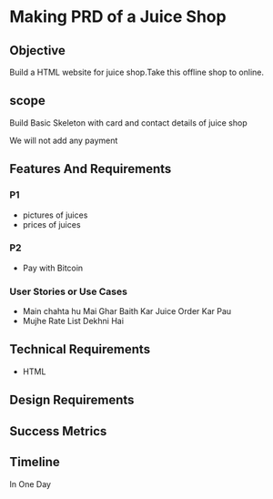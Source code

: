 # Making PRD of a Juice Shop

## Objective
Build a HTML website for juice shop.Take this offline shop to online.

## scope
<!-- - What is in the Scope -->
<!-- - What is NOT in Scope -->
Build Basic Skeleton with card and contact details of juice shop

We will not add any payment

## Features And Requirements
 
### P1
<!-- Must Have feautures -->
- pictures of juices
- prices of juices

### P2 
<!-- Not Required right now but can be implemented in future -->
- Pay with Bitcoin

### User Stories or Use Cases
- Main chahta hu Mai Ghar Baith Kar Juice Order Kar Pau
- Mujhe Rate List Dekhni Hai

## Technical Requirements
- HTML

## Design Requirements
<!-- Color and Design -->

## Success Metrics
<!-- After JS and backend -->
<!-- You build a authentication system and you can see info of user in database in success -->
## Timeline
In  One Day
